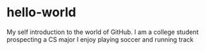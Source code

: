 # hello-world
My self introduction to the world of GitHub.
I am a college student prospecting a CS major
I enjoy playing soccer and running track
